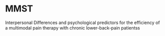 # MMST
Interpersonal Differences and psychological predictors for the efficiency of a multimodal pain therapy with chronic lower-back-pain patientss
